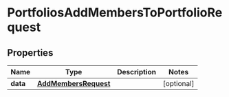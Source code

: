 

# PortfoliosAddMembersToPortfolioRequest


## Properties

| Name | Type | Description | Notes |
|------------ | ------------- | ------------- | -------------|
|**data** | [**AddMembersRequest**](AddMembersRequest.md) |  |  [optional] |



